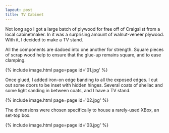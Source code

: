 ```yaml
---
layout: post
title: TV Cabinet
---
```

Not long ago I got a large batch of plywood for free off of Craigslist from a
local cabinetmaker. In it was a surprising amount of walnut-veneer plywood. With
it, I decided to make a TV stand.

All the components are dadoed into one another for strength. Square pieces of
scrap wood help to ensure that the glue-up remains square, and to ease clamping.

{% include image.html page=page id='01.jpg' %}

Once glued, I added iron-on edge banding to all the exposed edges. I cut out
some doors to be inset with hidden hinges. Several coats of shellac and some
light sanding in between coats, and I have a TV stand.

{% include image.html page=page id='02.jpg' %}

The dimensions were chosen specifically to house a rarely-used XBox, an set-top
box.

{% include image.html page=page id='03.jpg' %}
